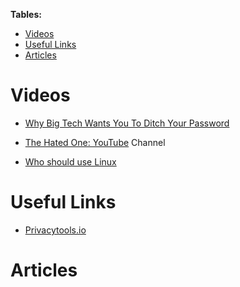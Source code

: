 **Tables:**
- [Videos](#videos)
- [Useful Links](#useful-links)
- [Articles](#articles)

# Videos

- [Why Big Tech Wants You To Ditch Your Password](https://youtu.be/faU_d7DqoiY)

- [The Hated One: YouTube](https://www.youtube.com/channel/UCjr2bPAyPV7t35MvcgT3W8Q) Channel

- [Who should use Linux](https://youtu.be/FsVEA467LRc)

# Useful Links

- [Privacytools.io](https://privacytools.io/)


# Articles



